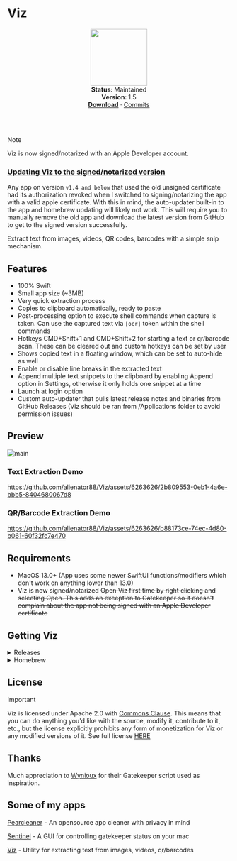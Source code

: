 # Viz
<p align="center">
  <img src="https://github.com/alienator88/Viz/assets/6263626/46db3bc2-e5ac-48e6-af45-4affe6aeb55c" width="128" height="128" />
   <br />
   <strong>Status: </strong>Maintained 
   <br />
   <strong>Version: </strong>1.5
   <br />
   <a href="https://github.com/alienator88/Viz/releases"><strong>Download</strong></a>
    · 
   <a href="https://github.com/alienator88/Viz/commits">Commits</a>
   <br />
   <br />
</p>
</br>

> [!NOTE]
> Viz is now signed/notarized with an Apple Developer account.
>
> ### <ins>Updating Viz to the signed/notarized version</ins>
> Any app on version `v1.4 and below` that used the old unsigned certificate had its authorization revoked when I switched to signing/notarizing the app with a valid apple certificate. With this in mind, the auto-updater built-in to the app and homebrew updating will likely not work. This will require you to manually remove the old app and download the latest version from GitHub to get to the signed version successfully.


Extract text from images, videos, QR codes, barcodes with a simple snip mechanism.


## Features
- 100% Swift
- Small app size (~3MB)
- Very quick extraction process
- Copies to clipboard automatically, ready to paste
- Post-processing option to execute shell commands when capture is taken. Can use the captured text via `[ocr]` token within the shell commands
- Hotkeys CMD+Shift+1 and CMD+Shift+2 for starting a text or qr/barcode scan. These can be cleared out and custom hotkeys can be set by user
- Shows copied text in a floating window, which can be set to auto-hide as well
- Enable or disable line breaks in the extracted text
- Append multiple text snippets to the clipboard by enabling Append option in Settings, otherwise it only holds one snippet at a time
- Launch at login option
- Custom auto-updater that pulls latest release notes and binaries from GitHub Releases (Viz should be ran from /Applications folder to avoid permission issues)



## Preview
![main](https://github.com/alienator88/Viz/assets/6263626/663bf280-cc72-4856-b4f7-600fad3b5ff7)


### Text Extraction Demo
https://github.com/alienator88/Viz/assets/6263626/2b809553-0eb1-4a6e-bbb5-8404680067d8


### QR/Barcode Extraction Demo
https://github.com/alienator88/Viz/assets/6263626/b88173ce-74ec-4d80-b061-60f32fc7e470




## Requirements
- MacOS 13.0+ (App uses some newer SwiftUI functions/modifiers which don't work on anything lower than 13.0)
- Viz is now signed/notarized ~~Open Viz first time by right clicking and selecting Open. This adds an exception to Gatekeeper so it doesn't complain about the app not being signed with an Apple Developer certificate~~


## Getting Viz

<details>
  <summary>Releases</summary>

> Pre-compiled, always up-to-date versions are available from my releases page.
</details>

<details>
  <summary>Homebrew</summary>
   
> Since I don't have a paid developer account, I can't submit to the main Homebrew cask repo.
You can still add the app via Homebrew by tapping my homebrew repo:
```
brew install alienator88/homebrew-cask/viz
```
</details>



## License
> [!IMPORTANT]
> Viz is licensed under Apache 2.0 with [Commons Clause](https://commonsclause.com/). This means that you can do anything you'd like with the source, modify it, contribute to it, etc., but the license explicitly prohibits any form of monetization for Viz or any modified versions of it. See full license [HERE](https://github.com/alienator88/Sentinel/blob/main/LICENSE.md)



## Thanks

Much appreciation to [Wynioux]([https://freemacsoft.net/appcleaner/](https://github.com/wynioux/macOS-GateKeeper-Helper)) for their Gatekeeper script used as inspiration.

## Some of my apps

[Pearcleaner](https://github.com/alienator88/Pearcleaner) - An opensource app cleaner with privacy in mind

[Sentinel](https://github.com/alienator88/Sentinel) - A GUI for controlling gatekeeper status on your mac

[Viz](https://github.com/alienator88/Viz) - Utility for extracting text from images, videos, qr/barcodes
